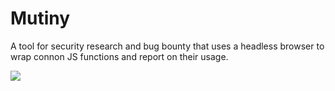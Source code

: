 # Mutiny
A tool for security research and bug bounty that uses a headless browser to wrap connon JS functions and report on their usage.

<img src="https://imgur.com/a/iddLU0H">
